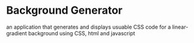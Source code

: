 # Background Generator
an application that generates and displays usuable CSS code for a linear-gradient background using CSS, html and javascript
